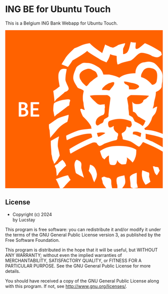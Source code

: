 # ING BE for Ubuntu Touch

This is a Belgium ING Bank Webapp for Ubuntu Touch.

[![Logviewer](assets/icon.png)](https://open-store.io/app/argenta.bank)

## License

 - Copyright (c) 2024 <br> by Lucstay

This program is free software: you can redistribute it and/or modify it under the terms of the GNU General Public License version 3, as published
by the Free Software Foundation.

This program is distributed in the hope that it will be useful, but WITHOUT ANY WARRANTY; without even the implied warranties of MERCHANTABILITY, SATISFACTORY QUALITY, or FITNESS FOR A PARTICULAR PURPOSE.  See the GNU General Public License for more details.

You should have received a copy of the GNU General Public License along with this program.  If not, see <http://www.gnu.org/licenses/>.